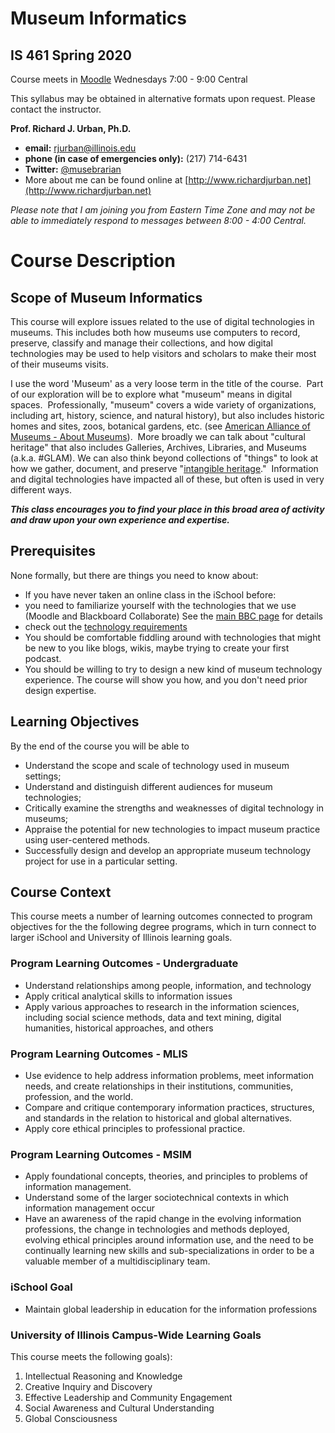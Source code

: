 # Museum Informatics
## IS 461 Spring 2020

Course meets in [Moodle](http://learn.illinois.edu)
Wednesdays
7:00 - 9:00 Central

This syllabus may be obtained in alternative formats upon request. Please contact the
instructor.

**Prof. Richard J. Urban, Ph.D.**

* **email:** rjurban@illinois.edu
* **phone (in case of emergencies only):** (217) 714-6431
* **Twitter:** [@musebrarian](http://twitter.com/musebrarian)
* More about me can be found online at [http://www.richardjurban.net](http://www.richardjurban.net)

_Please note that I am joining you from Eastern Time Zone and may not be able to immediately respond to messages between 8:00 - 4:00 Central._

# Course Description
## Scope of Museum Informatics

This course will explore issues related to the use of digital technologies in museums. This includes both how museums use computers to record, preserve, classify and manage their collections, and how digital technologies may be used to help visitors and scholars to make their most of their museums visits.

I use the word 'Museum' as a very loose term in the title of the course.  Part of our exploration will be to explore what "museum" means in digital spaces.  Professionally, "museum" covers a wide variety of organizations, including art, history, science, and natural history), but also includes historic homes and sites, zoos, botanical gardens, etc. (see [American Alliance of Museums - About Museums](https://www.aam-us.org/programs/about-museums/)).  More broadly we can talk about "cultural heritage" that also includes Galleries, Archives, Libraries, and Museums (a.k.a. #GLAM). We can also think beyond collections of "things" to look at how we gather, document, and preserve "[intangible heritage](https://ich.unesco.org/en/what-is-intangible-heritage-00003)."  Information and digital technologies have impacted all of these, but often is used in very different ways.  

_**This class encourages you to find your place in this broad area of activity and draw upon your own experience and expertise.**_

## Prerequisites
None formally, but there are things you need to know about:

*   If you have never taken an online class in the iSchool before:
  * you need to familiarize yourself with the technologies that we use (Moodle and Blackboard Collaborate) See the [main BBC page](https://courses.lis.illinois.edu/) for details
  *   check out the [technology requirements](http://www.lis.illinois.edu/academics/itd)
*   You should be comfortable fiddling around with technologies that might be new to you like blogs, wikis, maybe trying to create your first podcast.
*   You should be willing to try to design a new kind of museum technology experience. The course will show you how, and you don't need prior design expertise.


## Learning Objectives

By the end of the course you will be able to

* Understand the scope and scale of technology used in museum settings;
* Understand and distinguish different audiences for museum technologies;
* Critically examine the strengths and weaknesses of digital technology in museums;
* Appraise the potential for new technologies to impact museum practice using user-centered methods.
* Successfully design and develop an appropriate museum technology project for use in a particular setting.

## Course Context

This course meets a number of learning outcomes connected to program objectives for the the following degree programs, which in turn connect to larger iSchool and University of Illinois learning goals.

### Program Learning Outcomes - Undergraduate

* Understand relationships among people, information, and technology
* Apply critical analytical skills to information issues
* Apply various approaches to research in the information sciences, including social science methods, data and text mining, digital humanities, historical approaches, and others

### Program Learning Outcomes - MLIS

* Use evidence to help address information problems, meet information needs, and create relationships in their institutions, communities, profession, and the world.
* Compare and critique contemporary information practices, structures, and standards in the relation to historical and global alternatives.
* Apply core ethical principles to professional practice.

### Program Learning Outcomes - MSIM

* Apply foundational concepts, theories, and principles to problems of information management.
* Understand some of the larger sociotechnical contexts in which information management occur
* Have an awareness of the rapid change in the evolving information professions, the change in technologies and methods deployed, evolving ethical principles around information use, and the need to be continually learning new skills and sub-specializations in order to be a valuable member of a multidisciplinary team.

### iSchool Goal

*	Maintain global leadership in education for the information professions

### University of Illinois Campus-Wide Learning Goals

This course meets the following goals):

1. Intellectual Reasoning and Knowledge
2. Creative Inquiry and Discovery
3. Effective Leadership and Community Engagement
4. Social Awareness and Cultural Understanding
5. Global Consciousness
